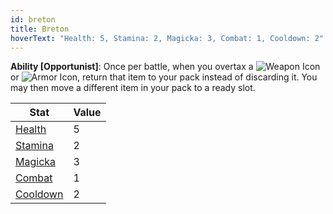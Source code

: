 ```yaml
---
id: breton
title: Breton
hoverText: "Health: 5, Stamina: 2, Magicka: 3, Combat: 1, Cooldown: 2"
---
```


**Ability [Opportunist]**: Once per battle, when you overtax a <img src="/icons/weapon.svg" alt="Weapon Icon" class="icon-svg" /> or <img src="/icons/armor.svg" alt="Armor Icon" class="icon-svg" />, return that item to your pack instead of discarding it. You may then move a different item in your pack to a ready slot.

| Stat                                   | Value |
| -------------------------------------- | ----- |
| [Health](/docs/all/stats/health)       | 5     |
| [Stamina](/docs/all/stats/stamina)     | 2     |
| [Magicka](/docs/all/stats/magicka)     | 3     |
| [Combat](/docs/all/skill-lines/combat) | 1     |
| [Cooldown](/docs/all/stats/cooldown)   | 2     |
